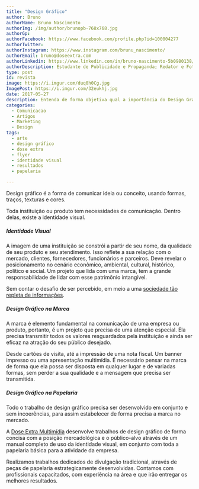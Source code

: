 ```yaml
---
title: "Design Gráfico"
author: Bruno
authorName: Bruno Nascimento
authorImg: /img/author/brunopb-768x768.jpg
authorGp:
authorFacebook: https://www.facebook.com/profile.php?id=100004277
authorTwitter:
authorInstagram: https://www.instagram.com/brunu_nascimento/
authorEmail: bruno@doseextra.com
authorLinkedin: https://www.linkedin.com/in/bruno-nascimento-5b0980138/
authorDescription: Estudante de Publicidade e Propaganda; Redator e Fotógrafo em Dose Extra Multimídia; Escritor, Podcaster e Gladiador Dourado em Dose Extra Blog.
type: post
id: revista
image: https://i.imgur.com/duq0h0Cg.jpg
ImagePost: https://i.imgur.com/32eukhj.jpg
date: 2017-05-27
description: Entenda de forma objetiva qual a importância do Design Gráfico para o mercado. Entenda os cuidados necessários com a identidade visual, marca e papelaria.
categories:
  - Comunicacao
  - Artigos
  - Marketing
  - Design
tags:
  - arte
  - design gráfico
  - dose extra
  - flyer
  - identidade visual
  - resultados
  - papelaria

---
```


<p>Design gráfico é a forma de comunicar ideia ou conceito, usando formas, traços, texturas e cores.</p>

Toda instituição ou produto tem necessidades de comunicação. Dentro delas, existe a identidade visual.

<h5><strong><b>Identidade Visual</b></strong></h5>
A imagem de uma instituição se constrói a partir de seu nome, da qualidade de seu produto e seu atendimento. Isso reflete a sua relação com o mercado, clientes, fornecedores, funcionários e parceiros. Deve revelar o posicionamento no cenário econômico, ambiental, cultural, histórico, político e social. Um projeto que lida com uma marca, tem a grande responsabilidade de lidar com esse patrimônio intangível.

Sem contar o desafio de ser percebido, em meio a uma <a href="https://blog.doseextra.com/revista/voce-esta-se-comunicando/">sociedade tão repleta de informações</a>.

<h5><strong><b>Design Gráfico na Marca</b></strong></h5>
A marca é elemento fundamental na comunicação de uma empresa ou produto, portanto, é um projeto que precisa de uma atenção especial. Ela precisa transmitir todos os valores resguardados pela instituição e ainda ser eficaz na atração do seu público desejado.

Desde cartões de visita, até a impressão de uma nota fiscal. Um banner impresso ou uma apresentação multimídia. É necessário pensar na marca de forma que ela possa ser disposta em qualquer lugar e de variadas formas, sem perder a sua qualidade e a mensagem que precisa ser transmitida.

<h5><strong><b>Design Gráfico na Papelaria</b></strong></h5>
Todo o trabalho de design gráfico precisa ser desenvolvido em conjunto e sem incoerências, para assim estabelecer de forma precisa a marca no mercado.

A <a href="https://doseextra.com/">Dose Extra Multimídia</a> desenvolve trabalhos de design gráfico de forma concisa com a posição mercadológica e o público-alvo através de um manual completo de uso da identidade visual, em conjunto com toda a papelaria básica para a atividade da empresa.

Realizamos trabalhos dedicados de divulgação tradicional, através de peças de papelaria estrategicamente desenvolvidas. Contamos com profissionais capacitados, com experiência na área e que irão entregar os melhores resultados.
